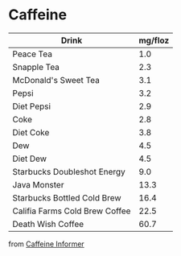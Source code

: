 # Caffeine

Drink|mg/floz
---|---
Peace Tea|1.0
Snapple Tea|2.3
McDonald's Sweet Tea|3.1
Pepsi|3.2
Diet Pepsi|2.9
Coke|2.8
Diet Coke|3.8
Dew|4.5
Diet Dew|4.5
Starbucks Doubleshot Energy|9.0
Java Monster|13.3
Starbucks Bottled Cold Brew|16.4
Califia Farms Cold Brew Coffee|22.5
Death Wish Coffee|60.7

from [Caffeine Informer](https://www.caffeineinformer.com/the-caffeine-database)

